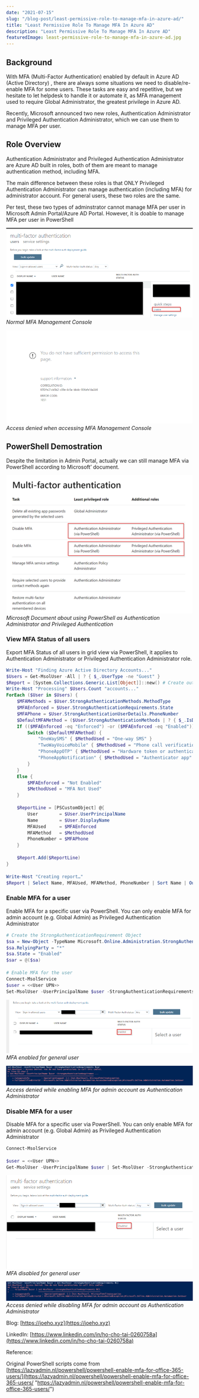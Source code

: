 ```yaml
---
date: "2021-07-15"
slug: "/blog-post/least-permissive-role-to-manage-mfa-in-azure-ad/"
title: "Least Permissive Role To Manage MFA In Azure AD"
description: "Least Permissive Role To Manage MFA In Azure AD"
featuredImage: least-permissive-role-to-manage-mfa-in-azure-ad.jpg
---
```

## Background
With MFA (Multi-Factor Authentication) enabled by default in Azure AD (Active Directory) , there are always some situations we need to disable/re-enable MFA for some users. These tasks are easy and repetitive, but we hesitate to let helpdesk to handle it or automate it, as MFA management used to require Global Administrator, the greatest privilege in Azure AD.

Recently, Microsoft announced two new roles, Authentication Administrator and Privileged Authentication Administrator, which we can use them to manage MFA per user.

## Role Overview
Authentication Administrator and Privileged Authentication Administrator are Azure AD built in roles, both of them are meant to manage authentication method, including MFA. 

The main difference between these roles is that ONLY Privileged Authentication Administrator can manage authentication (including MFA) for administrator account. For general users, these two roles are the same.

Per test, these two types of adminstrator cannot manage MFA per user in Microsoft Admin Portal/Azure AD Portal. However, it is doable to manage MFA per user in PowerShell

![Normal MFA Management Console](../../images/least-permissive-role-to-manage-mfa-in-azure-ad/normal-mfa-page.png)
*Normal MFA Management Console*

![Access denied when accessing MFA Management Console](../../images/least-permissive-role-to-manage-mfa-in-azure-ad/access-denied-mfa-page.png)
*Access denied when accessing MFA Management Console*

## PowerShell Demostration
Despite the limitation in Admin Portal, actually we can still manage MFA via PowerShell according to Microsoft’ document.

![Microsoft Document about using PowerShell as Authentication Administrator and Privileged Authentication](../../images/least-permissive-role-to-manage-mfa-in-azure-ad/microsoft-document.png)
*Microsoft Document about using PowerShell as Authentication Administrator and Privileged Authentication*

### View MFA Status of all users

Export MFA Status of all users in grid view via PowerShell, it applies to Authentication Administrator or Privileged Authentication Administrator role.

```powershell
Write-Host "Finding Azure Active Directory Accounts..."
$Users = Get-MsolUser -All | ? { $_.UserType -ne "Guest" }
$Report = [System.Collections.Generic.List[Object]]::new() # Create output file
Write-Host "Processing" $Users.Count "accounts..." 
ForEach ($User in $Users) {
    $MFAMethods = $User.StrongAuthenticationMethods.MethodType
    $MFAEnforced = $User.StrongAuthenticationRequirements.State
    $MFAPhone = $User.StrongAuthenticationUserDetails.PhoneNumber
    $DefaultMFAMethod = ($User.StrongAuthenticationMethods | ? { $_.IsDefault -eq "True" }).MethodType
    If (($MFAEnforced -eq "Enforced") -or ($MFAEnforced -eq "Enabled")) {
        Switch ($DefaultMFAMethod) {
            "OneWaySMS" { $MethodUsed = "One-way SMS" }
            "TwoWayVoiceMobile" { $MethodUsed = "Phone call verification" }
            "PhoneAppOTP" { $MethodUsed = "Hardware token or authenticator app" }
            "PhoneAppNotification" { $MethodUsed = "Authenticator app" }
        }
    }
    Else {
        $MFAEnforced = "Not Enabled"
        $MethodUsed = "MFA Not Used" 
    }
  
    $ReportLine = [PSCustomObject] @{
        User        = $User.UserPrincipalName
        Name        = $User.DisplayName
        MFAUsed     = $MFAEnforced
        MFAMethod   = $MethodUsed 
        PhoneNumber = $MFAPhone
    }
                 
    $Report.Add($ReportLine) 
}

Write-Host "Creating report…"
$Report | Select Name, MFAUsed, MFAMethod, PhoneNumber | Sort Name | Out-GridView
```

### Enable MFA for a user

Enable MFA for a specific user via PowerShell. You can only enable MFA for admin account (e.g. Global Admin) as Privileged Authentication Administrator

```powershell
# Create the StrongAuthenticationRequirement Object
$sa = New-Object -TypeName Microsoft.Online.Administration.StrongAuthenticationRequirement
$sa.RelyingParty = "*"
$sa.State = "Enabled"
$sar = @($sa)

# Enable MFA for the user
Connect-MsolService
$user = <<User UPN>>
Set-MsolUser -UserPrincipalName $user -StrongAuthenticationRequirements $sar
```

![MFA enabled for general user](../../images/least-permissive-role-to-manage-mfa-in-azure-ad/succeed-in-enabling-user-mfa.png)
*MFA enabled for general user*

![Access denied while enabling MFA for admin account as Authentication Administrator](../../images/least-permissive-role-to-manage-mfa-in-azure-ad/access-denied-enable-mfa-of-admin.png)
*Access denied while enabling MFA for admin account as Authentication Administrator*

### Disable MFA for a user

Disable MFA for a specific user via PowerShell. You can only enable MFA for admin account (e.g. Global Admin) as Privileged Authentication Administrator


```powershell
Connect-MsolService

$user = <<User UPN>>
Get-MsolUser -UserPrincipalName $user | Set-MsolUser -StrongAuthenticationRequirements @()
```

![MFA disabled for general user](../../images/least-permissive-role-to-manage-mfa-in-azure-ad/succeed-in-disabling-user-mfa.png)
*MFA disabled for general user*

![Access denied while disabling MFA for admin account as Authentication Administrator](../../images/least-permissive-role-to-manage-mfa-in-azure-ad/access-denied-disable-mfa-of-admin.png)
*Access denied while disabling MFA for admin account as Authentication Administrator*

Blog: [https://joeho.xyz](https://joeho.xyz)

LinkedIn: [https://www.linkedin.com/in/ho-cho-tai-0260758a](https://www.linkedin.com/in/ho-cho-tai-0260758a)

Reference:

Original PowerShell scripts come from [https://lazyadmin.nl/powershell/powershell-enable-mfa-for-office-365-users/](https://lazyadmin.nl/powershell/powershell-enable-mfa-for-office-365-users/ "https://lazyadmin.nl/powershell/powershell-enable-mfa-for-office-365-users/")
